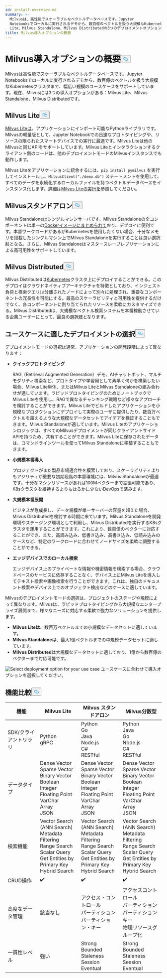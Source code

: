 ```yaml
---
id: install-overview.md
summary: >-
  Milvusは、高性能でスケーラブルなベクトルデータベースです。Jupyter
  Notebooksでローカルに実行されるデモから、数百億のベクトルを扱う大規模なKubernetesクラスタまで、幅広い規模のユースケースをサポートしている。現在、MilvusにはMilvus
  Lite、Milvus Standalone、Milvus Distributedの3つのデプロイメントオプションがあります。
title: Milvus導入オプションの概要
---
```

<h1 id="Overview-of-Milvus-Deployment-Options" class="common-anchor-header">Milvus導入オプションの概要<button data-href="#Overview-of-Milvus-Deployment-Options" class="anchor-icon" translate="no">
      <svg translate="no"
        aria-hidden="true"
        focusable="false"
        height="20"
        version="1.1"
        viewBox="0 0 16 16"
        width="16"
      >
        <path
          fill="#0092E4"
          fill-rule="evenodd"
          d="M4 9h1v1H4c-1.5 0-3-1.69-3-3.5S2.55 3 4 3h4c1.45 0 3 1.69 3 3.5 0 1.41-.91 2.72-2 3.25V8.59c.58-.45 1-1.27 1-2.09C10 5.22 8.98 4 8 4H4c-.98 0-2 1.22-2 2.5S3 9 4 9zm9-3h-1v1h1c1 0 2 1.22 2 2.5S13.98 12 13 12H9c-.98 0-2-1.22-2-2.5 0-.83.42-1.64 1-2.09V6.25c-1.09.53-2 1.84-2 3.25C6 11.31 7.55 13 9 13h4c1.45 0 3-1.69 3-3.5S14.5 6 13 6z"
        ></path>
      </svg>
    </button></h1><p>Milvusは高性能でスケーラブルなベクトルデータベースです。Jupyter Notebooksでローカルに実行されるデモから、数百億のベクトルを扱う大規模なKubernetesクラスタまで、幅広い規模のユースケースをサポートしています。現在、Milvusには3つの導入オプションがある：Milvus Lite、Milvus Standalone、Milvus Distributedです。</p>
<h2 id="Milvus-Lite" class="common-anchor-header">Milvus Lite<button data-href="#Milvus-Lite" class="anchor-icon" translate="no">
      <svg translate="no"
        aria-hidden="true"
        focusable="false"
        height="20"
        version="1.1"
        viewBox="0 0 16 16"
        width="16"
      >
        <path
          fill="#0092E4"
          fill-rule="evenodd"
          d="M4 9h1v1H4c-1.5 0-3-1.69-3-3.5S2.55 3 4 3h4c1.45 0 3 1.69 3 3.5 0 1.41-.91 2.72-2 3.25V8.59c.58-.45 1-1.27 1-2.09C10 5.22 8.98 4 8 4H4c-.98 0-2 1.22-2 2.5S3 9 4 9zm9-3h-1v1h1c1 0 2 1.22 2 2.5S13.98 12 13 12H9c-.98 0-2-1.22-2-2.5 0-.83.42-1.64 1-2.09V6.25c-1.09.53-2 1.84-2 3.25C6 11.31 7.55 13 9 13h4c1.45 0 3-1.69 3-3.5S14.5 6 13 6z"
        ></path>
      </svg>
    </button></h2><p><a href="https://milvus.io/docs/milvus_lite.md">Milvus Liteは</a>、アプリケーションにインポート可能なPythonライブラリです。Milvusの軽量版として、Jupyter Notebookでの迅速なプロトタイピングや、リソースの限られたスマートデバイスでの実行に最適です。Milvus Liteは他のMilvusと同じAPIをサポートしています。Milvus Liteとインタラクションするクライアント側のコードは、他のデプロイメントモードのMilvusインスタンスでも動作します。</p>
<p>Milvus Liteをアプリケーションに統合するには、<code translate="no">pip install pymilvus</code> を実行してインストールし、<code translate="no">MilvusClient(&quot;./demo.db&quot;)</code> ステートメントを使用して、すべてのデータを永続化するローカルファイルを持つベクトルデータベースをインスタンス化します。詳細は<a href="https://milvus.io/docs/milvus_lite.md">Milvus Liteの実行を</a>参照してください。</p>
<h2 id="Milvus-Standalone" class="common-anchor-header">Milvusスタンドアロン<button data-href="#Milvus-Standalone" class="anchor-icon" translate="no">
      <svg translate="no"
        aria-hidden="true"
        focusable="false"
        height="20"
        version="1.1"
        viewBox="0 0 16 16"
        width="16"
      >
        <path
          fill="#0092E4"
          fill-rule="evenodd"
          d="M4 9h1v1H4c-1.5 0-3-1.69-3-3.5S2.55 3 4 3h4c1.45 0 3 1.69 3 3.5 0 1.41-.91 2.72-2 3.25V8.59c.58-.45 1-1.27 1-2.09C10 5.22 8.98 4 8 4H4c-.98 0-2 1.22-2 2.5S3 9 4 9zm9-3h-1v1h1c1 0 2 1.22 2 2.5S13.98 12 13 12H9c-.98 0-2-1.22-2-2.5 0-.83.42-1.64 1-2.09V6.25c-1.09.53-2 1.84-2 3.25C6 11.31 7.55 13 9 13h4c1.45 0 3-1.69 3-3.5S14.5 6 13 6z"
        ></path>
      </svg>
    </button></h2><p>Milvus Standaloneはシングルマシンサーバです。Milvus Standaloneの全コンポーネントは単一の<a href="https://milvus.io/docs/install_standalone-docker.md">Dockerイメージにまとめられて</a>おり、デプロイに便利です。本番ワークロードがあるがKubernetesを使用したくない場合、十分なメモリを搭載したシングルマシン上でMilvus Standaloneを実行することは良い選択肢となる。さらに、Milvus Standaloneはマスタースレーブレプリケーションによる高可用性をサポートしています。</p>
<h2 id="Milvus-Distributed" class="common-anchor-header">Milvus Distributed<button data-href="#Milvus-Distributed" class="anchor-icon" translate="no">
      <svg translate="no"
        aria-hidden="true"
        focusable="false"
        height="20"
        version="1.1"
        viewBox="0 0 16 16"
        width="16"
      >
        <path
          fill="#0092E4"
          fill-rule="evenodd"
          d="M4 9h1v1H4c-1.5 0-3-1.69-3-3.5S2.55 3 4 3h4c1.45 0 3 1.69 3 3.5 0 1.41-.91 2.72-2 3.25V8.59c.58-.45 1-1.27 1-2.09C10 5.22 8.98 4 8 4H4c-.98 0-2 1.22-2 2.5S3 9 4 9zm9-3h-1v1h1c1 0 2 1.22 2 2.5S13.98 12 13 12H9c-.98 0-2-1.22-2-2.5 0-.83.42-1.64 1-2.09V6.25c-1.09.53-2 1.84-2 3.25C6 11.31 7.55 13 9 13h4c1.45 0 3-1.69 3-3.5S14.5 6 13 6z"
        ></path>
      </svg>
    </button></h2><p>Milvus Distributedは<a href="https://milvus.io/docs/install_cluster-milvusoperator.md">Kubernetes</a>クラスタ上にデプロイすることができる。このデプロイはクラウドネイティブアーキテクチャを特徴としており、インジェスト負荷と検索クエリは分離されたノードによって別々に処理され、重要なコンポーネントの冗長性を可能にする。最高のスケーラビリティと可用性を提供するだけでなく、各コンポーネントに割り当てられたリソースを柔軟にカスタマイズできる。Milvus Distributedは、大規模なベクトル検索システムを本番稼動させている企業ユーザーにとって、最良の選択肢となります。</p>
<h2 id="Choose-the-Right-Deployment-for-Your-Use-Case" class="common-anchor-header">ユースケースに適したデプロイメントの選択<button data-href="#Choose-the-Right-Deployment-for-Your-Use-Case" class="anchor-icon" translate="no">
      <svg translate="no"
        aria-hidden="true"
        focusable="false"
        height="20"
        version="1.1"
        viewBox="0 0 16 16"
        width="16"
      >
        <path
          fill="#0092E4"
          fill-rule="evenodd"
          d="M4 9h1v1H4c-1.5 0-3-1.69-3-3.5S2.55 3 4 3h4c1.45 0 3 1.69 3 3.5 0 1.41-.91 2.72-2 3.25V8.59c.58-.45 1-1.27 1-2.09C10 5.22 8.98 4 8 4H4c-.98 0-2 1.22-2 2.5S3 9 4 9zm9-3h-1v1h1c1 0 2 1.22 2 2.5S13.98 12 13 12H9c-.98 0-2-1.22-2-2.5 0-.83.42-1.64 1-2.09V6.25c-1.09.53-2 1.84-2 3.25C6 11.31 7.55 13 9 13h4c1.45 0 3-1.69 3-3.5S14.5 6 13 6z"
        ></path>
      </svg>
    </button></h2><p>デプロイメントモードの選択は通常、アプリケーションの開発段階によって異なります：</p>
<ul>
<li><p><strong>クイックプロトタイピング</strong></p>
<p>RAG（Retrieval Augmented Generation）デモ、AIチャットボット、マルチモダリティ検索など、プロトタイプや学習用として素早く何かを構築したい場合、Milvus Lite単体、またはMilvus LiteとMilvus Standaloneの組み合わせが適しています。ラピッドプロトタイピングのためにノートブックでMilvus Liteを使用し、RAGで異なるチャンキング戦略など様々なアプローチを検討することができます。Milvus Liteでビルドしたアプリケーションを小規模なプロダクションにデプロイして実際のユーザに提供したり、数百万ベクトルを超えるような大規模なデータセットでアイデアを検証することもできます。Milvus Standaloneが適しています。Milvus Liteのアプリケーションロジックは、すべてのMilvusデプロイメントが同じクライアントサイドAPIを持つため、共有することができます。Milvus Liteに保存されたデータは、コマンドラインツールを使ってMilvus Standaloneに移植することもできます。</p></li>
<li><p><strong>小規模本番導入</strong></p>
<p>プロジェクトがまだ製品市場適合性を模索しており、スケーラビリティよりもアジリティが重要な初期段階の本番環境には、Milvus Standaloneが最適です。十分なマシンリソースがあれば100Mベクターまで拡張可能であり、K8sクラスタを維持するよりもはるかに少ないDevOpsで済みます。</p></li>
<li><p><strong>大規模本番展開</strong></p>
<p>ビジネスが急成長し、データ規模が単一サーバーの容量を超えた場合、Milvus Distributedを検討する時期に来ています。Milvus Standaloneを開発環境やステージング環境として利用し、Milvus Distributedを実行するK8sクラスタを運用することができます。これにより、数百億のベクターに対応することができ、また、高読み込み、低書き込み、高書き込み、低読み込みのケースなど、特定のワークロードに合わせてノードサイズを柔軟に調整することができる。</p></li>
<li><p><strong>エッジデバイスでのローカル検索</strong></p>
<p>エッジデバイス上のプライベートな情報や機密情報を検索する場合、クラウドベースのサービスに依存することなく、デバイス上にMilvus Liteを導入してテキスト検索や画像検索を行うことができます。これは、独自のドキュメント検索やデバイス上でのオブジェクト検出などのケースに適しています。</p></li>
</ul>
<p>Milvusのデプロイメントモードの選択は、プロジェクトのステージや規模によって異なります。Milvusは、ラピッドプロトタイピングから大規模なエンタープライズ展開まで、様々なニーズに対応する柔軟で強力なソリューションを提供します。</p>
<ul>
<li><strong>Milvus Liteは</strong>、数百万ベクトルまでの小規模なデータセットに適しています。</li>
<li><strong>Milvus Standaloneは</strong>、最大1億ベクトルまでの中規模データセットに適しています。</li>
<li><strong>Milvus Distributed</strong>は大規模なデータセットに適しており、1億から数百億のベクターまで対応可能です。</li>
</ul>
<p>
  
   <span class="img-wrapper"> <img translate="no" src="/docs/v2.6.x/assets/select-deployment-option.png" alt="Select deployment option for your use case" class="doc-image" id="select-deployment-option-for-your-use-case" />
   </span> <span class="img-wrapper"> <span>ユースケースに合わせて導入オプションを選択してください。</span> </span></p>
<h2 id="Comparison-on-functionalities" class="common-anchor-header">機能比較<button data-href="#Comparison-on-functionalities" class="anchor-icon" translate="no">
      <svg translate="no"
        aria-hidden="true"
        focusable="false"
        height="20"
        version="1.1"
        viewBox="0 0 16 16"
        width="16"
      >
        <path
          fill="#0092E4"
          fill-rule="evenodd"
          d="M4 9h1v1H4c-1.5 0-3-1.69-3-3.5S2.55 3 4 3h4c1.45 0 3 1.69 3 3.5 0 1.41-.91 2.72-2 3.25V8.59c.58-.45 1-1.27 1-2.09C10 5.22 8.98 4 8 4H4c-.98 0-2 1.22-2 2.5S3 9 4 9zm9-3h-1v1h1c1 0 2 1.22 2 2.5S13.98 12 13 12H9c-.98 0-2-1.22-2-2.5 0-.83.42-1.64 1-2.09V6.25c-1.09.53-2 1.84-2 3.25C6 11.31 7.55 13 9 13h4c1.45 0 3-1.69 3-3.5S14.5 6 13 6z"
        ></path>
      </svg>
    </button></h2><table>
<thead>
<tr><th>機能</th><th>Milvus Lite</th><th>Milvus スタンドアロン</th><th>Milvus分散型</th></tr>
</thead>
<tbody>
<tr><td>SDK/クライアントリラリ</td><td>Python<br/>gRPC</td><td>Python<br/>Go<br/>Java<br/>Node.js<br/>C#<br/>RESTful</td><td>Python<br/>Java<br/>Go<br/>Node.js<br/>C#<br/>RESTful</td></tr>
<tr><td>データタイプ</td><td>Dense Vector<br/>Sparse Vector<br/>Binary Vector<br/>Boolean<br/>Integer<br/>Floating Point<br/>VarChar<br/>Array<br/>JSON</td><td>Dense Vector<br/>Sparse Vector<br/>Binary Vector<br/>Boolean<br/>Integer<br/>Floating Point<br/>VarChar<br/>Array<br/>JSON</td><td>Dense Vector<br/>Sparse Vector<br/>Binary Vector<br/>Boolean<br/>Integer<br/>Floating Point<br/>VarChar<br/>Array<br/>JSON</td></tr>
<tr><td>検索機能</td><td>Vector Search (ANN Search)<br/>Metadata Filtering<br/>Range Search<br/>Scalar Query<br/>Get Entities by Primary Key<br/>Hybrid Search</td><td>Vector Search (ANN Search)<br/>Metadata Filtering<br/>Range Search<br/>Scalar Query<br/>Get Entities by Primary Key<br/>Hybrid Search</td><td>Vector Search (ANN Search)<br/>Metadata Filtering<br/>Range Search<br/>Scalar Query<br/>Get Entities by Primary Key<br/>Hybrid Search</td></tr>
<tr><td>CRUD操作</td><td>✔️</td><td>✔️</td><td>✔️</td></tr>
<tr><td>高度なデータ管理</td><td>該当なし</td><td>アクセス・コントロール<br/>パーティション<br/>パーティション・キー</td><td>アクセスコントロール<br/>パーティション<br/>パーティションキー<br/>物理リソースグループ化</td></tr>
<tr><td>一貫性レベル</td><td>強い</td><td>Strong<br/>Bounded Staleness<br/>Session<br/>Eventual</td><td>Strong<br/>Bounded Staleness<br/>Session<br/>Eventual</td></tr>
</tbody>
</table>
